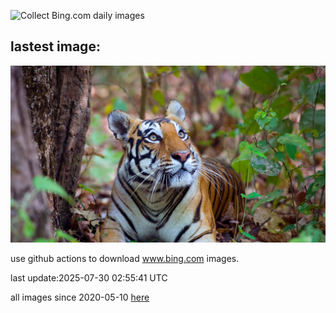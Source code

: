 ![Collect Bing.com daily images](https://github.com/counter2015/bing-daily-images/workflows/Collect%20Bing.com%20daily%20images/badge.svg)
## lastest image:
![](images/img.jpg)

use github actions to download www.bing.com images.

last update:2025-07-30 02:55:41 UTC

all images since 2020-05-10 [here](https://github.com/counter2015/bing-daily-images/tree/master/images) 

